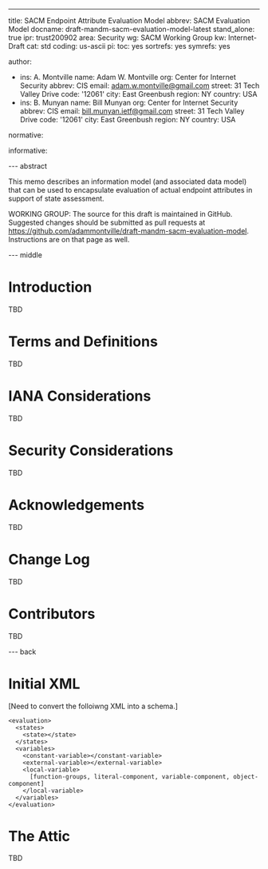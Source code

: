 ---
title: SACM Endpoint Attribute Evaluation Model
abbrev: SACM Evaluation Model
docname: draft-mandm-sacm-evaluation-model-latest
stand_alone: true
ipr: trust200902
area: Security
wg: SACM Working Group
kw: Internet-Draft
cat: std
coding: us-ascii
pi:
  toc: yes
  sortrefs: yes
  symrefs: yes

author:
- ins: A. Montville
  name: Adam W. Montville
  org: Center for Internet Security
  abbrev: CIS
  email: adam.w.montville@gmail.com
  street: 31 Tech Valley Drive
  code: '12061'
  city: East Greenbush
  region: NY
  country: USA
- ins: B. Munyan
  name: Bill Munyan
  org: Center for Internet Security
  abbrev: CIS
  email: bill.munyan.ietf@gmail.com
  street: 31 Tech Valley Drive
  code: '12061'
  city: East Greenbush
  region: NY
  country: USA


normative:


informative:



--- abstract

This memo describes an information model (and associated data model) that can be used to encapsulate evaluation of actual endpoint attributes in support of state assessment.

WORKING GROUP: The source for this draft is maintained in GitHub.  Suggested changes should be submitted as pull requests at https://github.com/adammontville/draft-mandm-sacm-evaluation-model.  Instructions are on that page as well.


--- middle


# Introduction

TBD

# Terms and Definitions

TBD

#  IANA Considerations

TBD

#  Security Considerations

TBD

#  Acknowledgements

TBD

#  Change Log

TBD


# Contributors
TBD

--- back

# Initial XML
[Need to convert the folloiwng XML into a schema.]

    <evaluation>
      <states>
        <state></state>
      </states>
      <variables>
        <constant-variable></constant-variable>
        <external-variable></external-variable>
        <local-variable>
          [function-groups, literal-component, variable-component, object-component]
        </local-variable>
      </variables>
    </evaluation>

# The Attic

TBD
